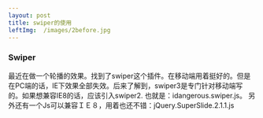 ```yaml
---
layout: post
title: swiper的使用
leftImg:  /images/2before.jpg
---
```


### Swiper

最近在做一个轮播的效果。找到了swiper这个插件。在移动端用着挺好的。但是在PC端的话，IE下效果全部失效。后来了解到，swiper3是专门针对移动端写的。如果想兼容IE8的话，应该引入swiper2.
也就是：idangerous.swiper.js。
另外还有一个Js可以兼容ＩＥ８，用着也还不错：jQuery.SuperSlide.2.1.1.js